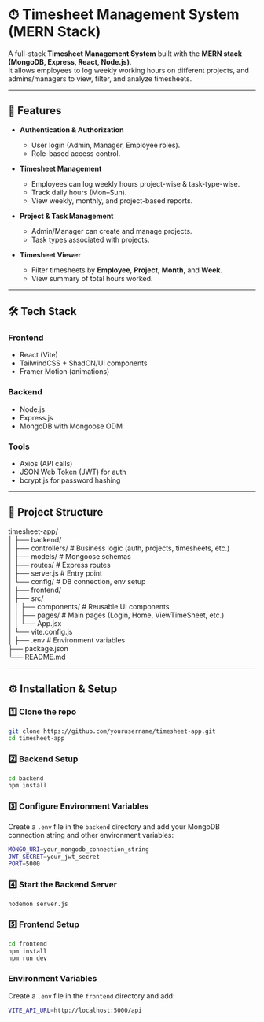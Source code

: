 # ⏱ Timesheet Management System (MERN Stack)

A full-stack **Timesheet Management System** built with the **MERN stack (MongoDB, Express, React, Node.js)**.  
It allows employees to log weekly working hours on different projects, and admins/managers to view, filter, and analyze timesheets.

---

## 🚀 Features

- **Authentication & Authorization**
  - User login (Admin, Manager, Employee roles).
  - Role-based access control.

- **Timesheet Management**
  - Employees can log weekly hours project-wise & task-type-wise.
  - Track daily hours (Mon–Sun).
  - View weekly, monthly, and project-based reports.

- **Project & Task Management**
  - Admin/Manager can create and manage projects.
  - Task types associated with projects.

- **Timesheet Viewer**
  - Filter timesheets by **Employee**, **Project**, **Month**, and **Week**.
  - View summary of total hours worked.

---

## 🛠 Tech Stack

### Frontend
- React (Vite)
- TailwindCSS + ShadCN/UI components
- Framer Motion (animations)

### Backend
- Node.js
- Express.js
- MongoDB with Mongoose ODM

### Tools
- Axios (API calls)
- JSON Web Token (JWT) for auth
- bcrypt.js for password hashing

---

## 📂 Project Structure

timesheet-app/<br/>
│
├── backend/<br/>
│ ├── controllers/ # Business logic (auth, projects, timesheets, etc.)<br/>
│ ├── models/ # Mongoose schemas<br/>
│ ├── routes/ # Express routes<br/>
│ ├── server.js # Entry point<br/>
│ └── config/ # DB connection, env setup<br/>
│
├── frontend/<br/>
│ ├── src/<br/>
│ │ ├── components/ # Reusable UI components<br/>
│ │ ├── pages/ # Main pages (Login, Home, ViewTimeSheet, etc.)<br/>
│ │ └── App.jsx<br/>
│ └── vite.config.js<br/>
│
├── .env # Environment variables<br/>
├── package.json<br/>
└── README.md<br/>


---

## ⚙️ Installation & Setup

### 1️⃣ Clone the repo
```bash
git clone https://github.com/yourusername/timesheet-app.git
cd timesheet-app
```

### 2️⃣ Backend Setup
```bash 
cd backend
npm install
```

### 3️⃣ Configure Environment Variables
Create a `.env` file in the `backend` directory and add your MongoDB connection string and other environment variables:
``` bash
MONGO_URI=your_mongodb_connection_string
JWT_SECRET=your_jwt_secret
PORT=5000
```
### 4️⃣ Start the Backend Server
```bash
nodemon server.js
```
### 5️⃣ Frontend Setup
```bash
cd frontend
npm install
npm run dev
```
### Environment Variables
Create a `.env` file in the `frontend` directory and add:
```bash
VITE_API_URL=http://localhost:5000/api
```
